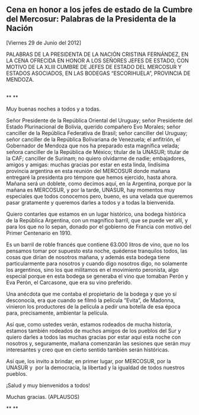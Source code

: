 Cena en honor a los jefes de estado de la Cumbre del Mercosur: Palabras de la Presidenta de la Nación
-----------------------------------------------------------------------------------------------------

[Viernes 29 de Junio del 2012]

PALABRAS DE LA PRESIDENTA DE LA NACIÓN CRISTINA FERNÁNDEZ, EN LA CENA
OFRECIDA EN HONOR A LOS SEÑORES JEFES DE ESTADO, CON MOTIVO DE LA XLIII
CUMBRE DE JEFES DE ESTADO DEL MERCOSUR Y ESTADOS ASOCIADOS, EN LAS
BODEGAS “ESCORIHUELA”, PROVINCIA DE MENDOZA.

\
** **

Muy buenas noches a todos y a todas.

Señor Presidente de la República Oriental del Uruguay; señor Presidente
del Estado Plurinacional de Bolivia, querido compañero Evo Morales;
señor canciller de la República Federativa de Brasil; señor canciller
del Uruguay; señor canciller de la República Bolivariana de Venezuela;
el anfitrión, el Gobernador de Mendoza que nos ha preparado esta
magnífica velada; señora canciller de la República de México; titular de
la UNASUR; titular de la CAF; canciller de Surinam; no quiero olvidarme
de nadie; embajadores, amigos y amigas: muchas gracias por estar en esta
linda, lindísima provincia argentina en esta reunión del MERCOSUR donde
mañana entregaré la presidenta pro témpore que hemos ejercido, hasta
ahora. Mañana será un doblete, como decimos aquí, en la Argentina,
porque por la mañana es MERCOSUR, y por la tarde, UNASUR, hay momentos
muy especiales que todos conocemos pero, bueno, es una velada que
queremos pasar gratamente y queremos darles a todos y a todas la
bienvenida.

Quiero contarles que estamos en un lugar histórico, una bodega histórica
de la República Argentina, con un magnífico barril, que se puede ver
allí, y para los que no lo sepan, donado por el gobierno de Francia con
motivo del Primer Centenario en 1910.

Es un barril de roble francés que contiene 63.000 litros de vino, que no
los pensamos tomar por supuesto esta noche, quédense tranquilos todos,
las cosas que dirían de nosotros mañana, y además esta bodega tiene
particularmente para nosotros y cuando digo nosotros digo, no solamente
los argentinos, sino los que militamos en el movimiento peronista, algo
especial porque en esta bodega se generaba el vino que tomaban Perón y
Eva Perón, el Carcasone, que era su vino preferido.

Una anécdota que me contaba el propietario de la bodega y que yo sí
desconocía, era que cuando se filmó la película “Evita”, de Madonna,
vinieron los productores de la película a pedir una botella de esa época
para, precisamente, ambientar la película.

Así que, como ustedes verán, estamos rodeados de mucha historia, estamos
también rodeados de muchos amigos de los pueblos del Sur y quiero darles
a todos las muchas gracias por estar aquí esta noche con nosotros y,
seguramente, mañana comenzarán las sesiones que serán muy interesantes y
creo que en cierto sentido también serán históricas.

Así que, los invito a brindar, en primer lugar, por MERCOSUR, por la
UNASUR y  por la democracia, la libertad y la igualdad de todos nuestros
pueblos.

¡Salud y muy bienvenidos a todos!

Muchas gracias. (APLAUSOS) 

** **
